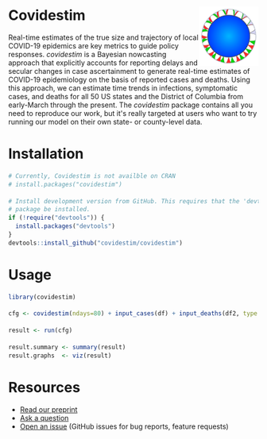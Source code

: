 # Covidestim <img src="man/figures/logo.png" width="120" align="right" />

Real-time estimates of the true size and trajectory of local COVID-19 epidemics are
key metrics to guide policy responses. *covidestim* is a Bayesian nowcasting approach that
explicitly accounts for reporting delays and secular changes in case ascertainment to generate
real-time estimates of COVID-19 epidemiology on the basis of reported cases and deaths. Using
this approach, we can estimate time trends in infections, symptomatic cases, and deaths for all 50 US
states and the District of Columbia from early-March through the present. The *covidestim* package
contains all you need to reproduce our work, but it's really targeted at users who want to try
running our model on their own state- or county-level data.

# Installation

```r
# Currently, Covidestim is not availble on CRAN
# install.packages("covidestim")

# Install development version from GitHub. This requires that the 'devtools'
# package be installed.
if (!require("devtools")) {
  install.packages("devtools")
}
devtools::install_github("covidestim/covidestim")
```

# Usage

```r
library(covidestim)

cfg <- covidestim(ndays=80) + input_cases(df) + input_deaths(df2, type = "occurred")

result <- run(cfg)

result.summary <- summary(result)
result.graphs  <- viz(result)
```

# Resources

* [Read our preprint](https://www.medrxiv.org/content/10.1101/2020.06.17.20133983v1)
* [Ask a question](mailto:marcus.russi@yale.edu?subject=covidestim)
* [Open an issue](https://github.com/covidestim/covidestim/issues) (GitHub
  issues for bug reports, feature requests)
